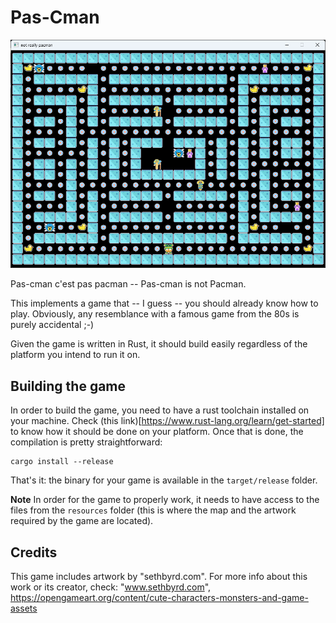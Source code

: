 # Pas-Cman

![Screen Shot](ScreenShot.png "ScreenShot")

Pas-cman c'est pas pacman -- Pas-cman is not Pacman. 

This implements a game that -- I guess -- you should already know how to play.
Obviously, any resemblance with a famous game from the 80s is purely accidental ;-)

Given the game is written in Rust, it should build easily regardless of the platform you intend to run it on.

## Building the game

In order to build the game, you need to have a rust toolchain installed on your machine. Check (this link)[https://www.rust-lang.org/learn/get-started]
to know how it should be done on your platform. Once that is done, the compilation is pretty straightforward: 

```
cargo install --release
```

That's it: the binary for your game is available in the `target/release` folder. 

**Note**
In order for the game to properly work, it needs to have access to the files from the `resources` folder (this is where the map and the artwork
required by the game are located).

## Credits
This game includes artwork by "sethbyrd.com". For more info about this work or its creator, check: "www.sethbyrd.com", 
https://opengameart.org/content/cute-characters-monsters-and-game-assets 